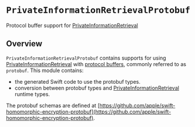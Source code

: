 # ``PrivateInformationRetrievalProtobuf``

Protocol buffer support for [PrivateInformationRetrieval](https://swiftpackageindex.com/apple/swift-homomorphic-encryption/main/documentation/privateinformationretrieval)

## Overview
`PrivateInformationRetrievalProtobuf` contains supports for using [PrivateInformationRetrieval](https://swiftpackageindex.com/apple/swift-homomorphic-encryption/main/documentation/privateinformationretrieval) with [protocol buffers](https://protobuf.dev/), commonly referred to as `protobuf`.
This module contains:
* the generated Swift code to use the protobuf types.
* conversion between protobuf types and [PrivateInformationRetrieval](https://swiftpackageindex.com/apple/swift-homomorphic-encryption/main/documentation/privateinformationretrieval) runtime types.

The protobuf schemas are defined at [https://github.com/apple/swift-homomorphic-encryption-protobuf](https://github.com/apple/swift-homomorphic-encryption-protobuf).
